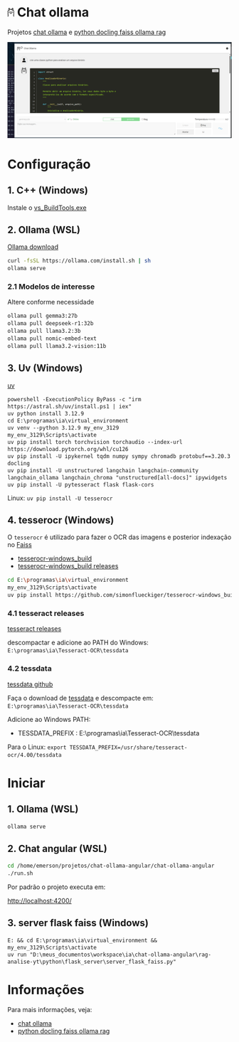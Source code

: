 # <img src="chat-ollama-angular/readme_imagens/ollama_readme.png" width="15" /> Chat ollama

Projetos [chat ollama](https://github.com/surfx/chat-ollama-angular/tree/master/chat-ollama-angular) e [python docling faiss ollama rag](https://github.com/surfx/chat-ollama-angular/tree/master/rag-analise-yt)

![Chat ollama](chat-ollama-angular/readme_imagens/chat_ollama.png)

# Configuração

## 1. C++ (Windows)

Instale o [vs_BuildTools.exe](https://visualstudio.microsoft.com/pt-br/visual-cpp-build-tools/)

## 2. Ollama (WSL)

[Ollama download](https://ollama.com/download)

```bash
curl -fsSL https://ollama.com/install.sh | sh
ollama serve
```

### 2.1 Modelos de interesse

Altere conforme necessidade

```bash
ollama pull gemma3:27b
ollama pull deepseek-r1:32b
ollama pull llama3.2:3b
ollama pull nomic-embed-text
ollama pull llama3.2-vision:11b
```

## 3. Uv (Windows)

[uv](https://docs.astral.sh/uv/getting-started/installation/)

```pwsh
powershell -ExecutionPolicy ByPass -c "irm https://astral.sh/uv/install.ps1 | iex"
uv python install 3.12.9
cd E:\programas\ia\virtual_environment
uv venv --python 3.12.9 my_env_3129
my_env_3129\Scripts\activate
uv pip install torch torchvision torchaudio --index-url https://download.pytorch.org/whl/cu126
uv pip install -U ipykernel tqdm numpy sympy chromadb protobuf==3.20.3 docling
uv pip install -U unstructured langchain langchain-community langchain_ollama langchain_chroma "unstructured[all-docs]" ipywidgets
uv pip install -U pytesseract flask flask-cors
```

Linux: `uv pip install -U tesserocr`

## 4. tesserocr (Windows)

O `tesserocr` é utilizado para fazer o OCR das imagens e posterior indexação no [Faiss](https://ai.meta.com/tools/faiss/)

- [tesserocr-windows_build](https://github.com/simonflueckiger/tesserocr-windows_build)
- [tesserocr-windows_build releases](https://github.com/simonflueckiger/tesserocr-windows_build/releases)

```bash
cd E:\programas\ia\virtual_environment
my_env_3129\Scripts\activate
uv pip install https://github.com/simonflueckiger/tesserocr-windows_build/releases/download/tesserocr-v2.8.0-tesseract-5.5.0/tesserocr-2.8.0-cp312-cp312-win_amd64.whl
```

### 4.1 tesseract releases

[tesseract releases](https://github.com/tesseract-ocr/tesseract/releases)

descompactar e adicione ao PATH do Windows: `E:\programas\ia\Tesseract-OCR\tessdata`

### 4.2 tessdata

[tessdata github](https://github.com/tesseract-ocr/tessdata)

Faça o download de [tessdata](https://github.com/tesseract-ocr/tessdata/archive/refs/heads/main.zip) e descompacte em: `E:\programas\ia\Tesseract-OCR\tessdata`

Adicione ao Windows PATH:

- TESSDATA_PREFIX : E:\programas\ia\Tesseract-OCR\tessdata

Para o Linux: `export TESSDATA_PREFIX=/usr/share/tesseract-ocr/4.00/tessdata`

# Iniciar

## 1. Ollama (WSL)

```bash
ollama serve
```

## 2. Chat angular (WSL)

```bash
cd /home/emerson/projetos/chat-ollama-angular/chat-ollama-angular
./run.sh
```

Por padrão o projeto executa em:

[http://localhost:4200/](http://localhost:4200/)

## 3. server flask faiss (Windows)

```pwsh
E: && cd E:\programas\ia\virtual_environment && my_env_3129\Scripts\activate
uv run "D:\meus_documentos\workspace\ia\chat-ollama-angular\rag-analise-yt\python\flask_server\server_flask_faiss.py"
```

# Informações

Para mais informações, veja:

- [chat ollama](https://github.com/surfx/chat-ollama-angular/tree/master/chat-ollama-angular)
- [python docling faiss ollama rag](https://github.com/surfx/chat-ollama-angular/tree/master/rag-analise-yt)
